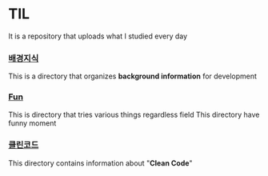 # TIL

It is a repository that uploads what I studied every day

### [배경지식](https://github.com/dohyeon5626/TIL/tree/master/%EB%B0%B0%EA%B2%BD%EC%A7%80%EC%8B%9D)

This is a directory that organizes **background information** for development

### [Fun](https://github.com/dohyeon5626/TIL/tree/master/%EC%8B%A4%ED%97%98%EC%8B%A4)

This is directory that tries various things regardless field
This directory have funny moment

### [클린코드](https://github.com/dohyeon5626/TIL/tree/master/%ED%81%B4%EB%A6%B0%EC%BD%94%EB%93%9C)

This directory contains information about "**Clean Code**"